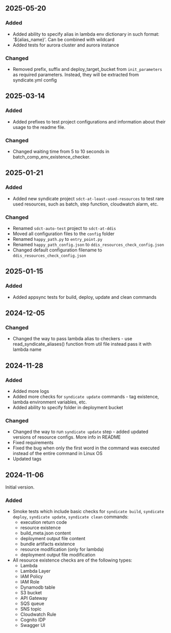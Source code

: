 ## 2025-05-20
### Added
- Added ability to specify alias in lambda env dictionary in such format: '${alias_name}'. Can be combined with wildcard
- Added tests for aurora cluster and aurora instance
### Changed
- Removed prefix, suffix and deploy_target_bucket from `init_parameters` as required parameters. 
Instead, they will be extracted from syndicate.yml config

## 2025-03-14
### Added
- Added prefixes to test project configurations and information about their usage to the readme file.
### Changed
- Changed waiting time from 5 to 10 seconds in batch_comp_env_existence_checker.

## 2025-01-21
### Added
- Added new syndicate project `sdct-at-least-used-resources` to test rare used resources, such as 
batch, step function, cloudwatch alarm, etc.
### Changed
- Renamed `sdct-auto-test` project to `sdct-at-ddis`
- Moved all configuration files to the `config` folder
- Renamed `happy_path.py` to `entry_point.py`
- Renamed `happy_path_config.json` to `ddis_resources_check_config.json`
- Changed default configuration filename to `ddis_resources_check_config.json`

## 2025-01-15
### Added
- Added appsync tests for build, deploy, update and clean commands

## 2024-12-05
### Changed
- Changed the way to pass lambda alias to checkers - use read_syndicate_aliases() function from util file instead pass it with lambda name

## 2024-11-28
### Added
- Added more logs
- Added more checks for `syndicate update` commands - tag existence, lambda environment variables, etc.
- Added ability to specify folder in deployment bucket
### Changed
- Changed the way to run `syndicate update` step - added updated versions of resource configs. More info in README
- Fixed requirements
- Fixed the bug when only the first word in the command was executed instead of the entire command in Linux OS
- Updated tags

## 2024-11-06
Initial version.
### Added
- Smoke tests which include basic checks for `syndicate build`, `syndicate deploy`, `syndicate update`, `syndicate clean` commands:
  - execution return code
  - resource existence
  - build_meta.json content
  - deployment output file content
  - bundle artifacts existence
  - resource modification (only for lambda)
  - deployment output file modification
- All resource existence checks are of the following types:
  - Lambda
  - Lambda Layer
  - IAM Policy
  - IAM Role
  - Dynamodb table
  - S3 bucket
  - API Gateway
  - SQS queue
  - SNS topic
  - Cloudwatch Rule
  - Cognito IDP
  - Swagger UI